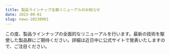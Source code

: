 ```yaml
---
title: 製品ラインナップ全面リニューアルのお知らせ
date: 2023-09-01
slug: news-20230901
---
```


この度、製品ラインナップの全面的なリニューアルを行います。最新の技術を駆使した製品群にご期待ください。詳細は近日中に公式サイトで発表いたしますので、ご注目ください。
